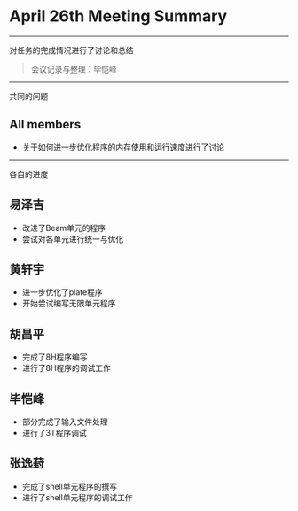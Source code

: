 # April 26th Meeting Summary
---

对任务的完成情况进行了讨论和总结
> 会议记录与整理：毕恺峰

---

共同的问题
## All members
+ 关于如何进一步优化程序的内存使用和运行速度进行了讨论
---
各自的进度

## 易泽吉

+ 改进了Beam单元的程序
+ 尝试对各单元进行统一与优化

## 黄轩宇

+ 进一步优化了plate程序
+ 开始尝试编写无限单元程序

## 胡昌平

+ 完成了8H程序编写
+ 进行了8H程序的调试工作

## 毕恺峰

+ 部分完成了输入文件处理
+ 进行了3T程序调试

## 张逸葑

+ 完成了shell单元程序的撰写
+ 进行了shell单元程序的调试工作
